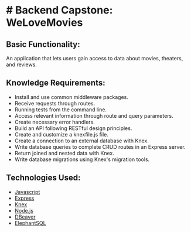   
# # Backend Capstone: WeLoveMovies


## Basic Functionality:

An application that lets users gain access to data about movies, theaters, and reviews.

## Knowledge Requirements:

-   Install and use common middleware packages.
-   Receive requests through routes.
-   Running tests from the command line.
-   Access relevant information through route and query parameters.
-   Create necessary error handlers.
-   Build an API following RESTful design principles.
-   Create and customize a knexfile.js file.
-   Create a connection to an external database with Knex.
-   Write database queries to complete CRUD routes in an Express server.
-   Return joined and nested data with Knex.
-   Write database migrations using Knex's migration tools.

## Technologies Used:

-   [Javascript](https://developer.mozilla.org/en-US/docs/Web/JavaScript)
-   [Express](https://expressjs.com/)
-   [Knex](https://knexjs.org/)
- [Node.js](https://nodejs.org/en/)
- [DBeaver](https://dbeaver.io/)
- [ElephantSQL](https://www.elephantsql.com/)
